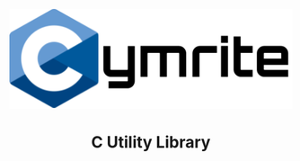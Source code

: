 <p align="center">
  <img src="logo.png" alt="Cymrite Logo"/>
</p>


<h1 align="center">C Utility Library</h1>
